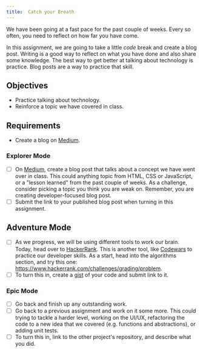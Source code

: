 ```yaml
---
title:  Catch your Breath
---
```


We have been going at a fast pace for the past couple of weeks. Every so often, you need to reflect on how far you have come.

In this assignment, we are going to take a little _code_ break and create a blog post. Writing is a good way to reflect on what you have done and also share some knowledge. The best way to get better at talking about technology is practice. Blog posts are a way to practice that skill.

## Objectives

- Practice talking about technology.
- Reinforce a topic we have covered in class.

## Requirements

- Create a blog on [Medium](https://medium.com/).

### Explorer Mode

- [ ] On [Medium](https://medium.com/), create a blog post that talks about a concept we have went over in class. This could anything topic from HTML, CSS or JavaScript, or a "lesson learned" from the past couple of weeks. As a challenge, consider picking a topic you think you are weak on. Remember, you are creating developer-focused blog post.
- [ ] Submit the link to your published blog post when turning in this assignment.

## Adventure Mode

- [ ] As we progress, we will be using different tools to work our brain. Today, head over to [HackerRank](https://www.hackerrank.com/). This is another tool, like [Codewars](https://www.codewars.com/) to practice our developer skills. As a start, head into the algorithms section, and try this one: https://www.hackerrank.com/challenges/grading/problem.
- [ ] To turn this in, create a [gist](https://gist.github.com) of your code and submit link to it.

### Epic Mode

- [ ] Go back and finish up any outstanding work.
- [ ] Go back to a previous assignment and work on it some more. This could trying to tackle a harder level, working on the UI/UX, refactoring the code to a new idea that we covered (e.g. functions and abstractions), or adding unit tests.
- [ ] To turn this in, link to the other project's repository, and describe what you did.
